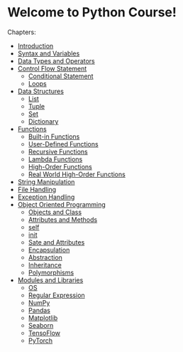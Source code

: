 # Welcome to Python Course!

Chapters:

-   [Introduction](chapters/Introduction)
-   [Syntax and Variables](chapters/Syntax-and-Variable)
-   [Data Types and Operators](chapters/Data-Types-Operators)
-   [Control Flow Statement](chapters/Control-Flow-Statements)
    -   [Conditional
        Statement](chapters/Control-Flow-Statements/Conditional-Statements)
    -   [Loops](chapters/Control-Flow-Statements/Loops)
-   [Data Structures](chapters/Data-Structure)
    -   [List](chapters/Data-Structure/List)
    -   [Tuple](chapters/Data-Structure/Tuple)
    -   [Set](chapters/Data-Structure/Set)
    -   [Dictionary](chapters/Data-Structure/Dictionary)
-   [Functions](chapters/Functions)
    -   [Built-in Functions](chapters/Functions/Built-in-Functions)
    -   [User-Defined
        Functions](chapters/Functions/User-defined-Functions)
    -   [Recursive Functions](chapters/Functions/Recursive-Functions)
    -   [Lambda Functions](chapters/Functions/Lambda-Function)
    -   [High-Order Functions](chapters/Functions/High-Order-Function)
    -   [Real World High-Order
        Functions](chapters/Functions/Real-World-HOF)
-   [String Manipulation](chapters/String_Manipulation)
-   [File Handling](chapters/File-handling)
-   [Exception Handling](chapters/Exception-Handling)
-   [Object Oriented Programming](chapters/OOPs)
    -   [Objects and Class](chapters/OOPs/Object_class)
    -   [Attributes and Methods](chapters/OOPs/Attributes-Methods)
    -   [self](chapters/OOPs/self)
    -   [init](chapters/OOPs/init)
    -   [Sate and Attributes](chapters/OOPs/State)
    -   [Encapsulation](chapters/OOPs/Encapsulation)
    -   [Abstraction](chapters/OOPs/Abstraction)
    -   [Inheritance](chapters/OOPs/Inheritance)
    -   [Polymorphisms](chapters/OOPs/Polymorphism)
-   [Modules and Libraries](chapters/Modules_Libraries)
    -   [OS](chapters/Modules_Libraries/Modules/os)
    -   [Regular Expression](chapters/Modules_Libraries/Modules/RegEx)
    -   [NumPy](chapters/Modules_Libraries/Libraries/NumPy/NumPy)
    -   [Pandas](chapters/Modules_Libraries/Libraries/Pandas/Pandas)
    -   [Matplotlib](chapters/Modules_Libraries/Libraries/Matplotlib/Matplotlib)
    -   [Seaborn](chapters/Modules_Libraries/Libraries/Seaborn/Seaborn)
    -   [TensoFlow](chapters/Modules_Libraries/Libraries/TensoFlow/TensoFlow)
    -   [PyTorch](chapters/Modules_Libraries/Libraries/Pytorch/PyTorch)
